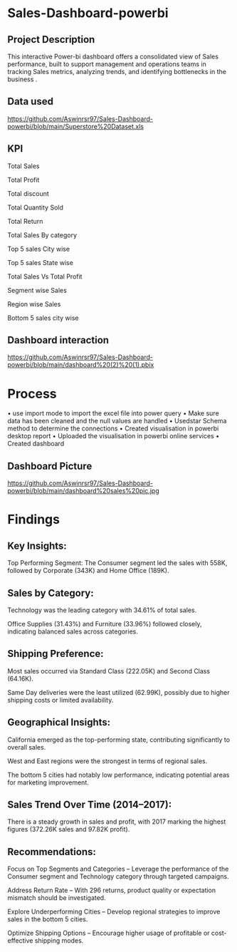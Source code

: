 # Sales-Dashboard-powerbi
## Project Description
This interactive Power-bi dashboard offers a consolidated view of Sales performance, built to support management and operations teams in tracking Sales metrics, analyzing trends, and identifying bottlenecks in the business .
## Data used
https://github.com/Aswinrsr97/Sales-Dashboard-powerbi/blob/main/Superstore%20Dataset.xls
## KPI
Total Sales

Total Profit

Total discount

Total Quantity Sold

Total Return

Total Sales By category

Top 5 sales City wise

Top 5 sales State wise

Total Sales Vs Total Profit

Segment wise Sales

Region wise Sales

Bottom 5 sales  city wise
## Dashboard interaction 
https://github.com/Aswinrsr97/Sales-Dashboard-powerbi/blob/main/dashboard%20(2)%20(1).pbix
# Process
•	use import mode to import the excel file into power query
•	Make sure data has been cleaned and the null values  are handled 
•	Usedstar Schema method to determine the connections 
•	Created visualisation in powerbi desktop report
•	Uploaded the visualisation in powerbi online services 
•	Created dashboard
## Dashboard Picture 
https://github.com/Aswinrsr97/Sales-Dashboard-powerbi/blob/main/dashboard%20sales%20pic.jpg
# Findings
## Key Insights:
Top Performing Segment:
The Consumer segment led the sales with 558K, followed by Corporate (343K) and Home Office (189K).

## Sales by Category:

Technology was the leading category with 34.61% of total sales.

Office Supplies (31.43%) and Furniture (33.96%) followed closely, indicating balanced sales across categories.

## Shipping Preference:

Most sales occurred via Standard Class (222.05K) and Second Class (64.16K).

Same Day deliveries were the least utilized (62.99K), possibly due to higher shipping costs or limited availability.

## Geographical Insights:

California emerged as the top-performing state, contributing significantly to overall sales.

West and East regions were the strongest in terms of regional sales.

The bottom 5 cities had notably low performance, indicating potential areas for marketing improvement.

## Sales Trend Over Time (2014–2017):
There is a steady growth in sales and profit, with 2017 marking the highest figures (372.26K sales and 97.82K profit).

## Recommendations:
Focus on Top Segments and Categories – Leverage the performance of the Consumer segment and Technology category through targeted campaigns.

Address Return Rate – With 296 returns, product quality or expectation mismatch should be investigated.

Explore Underperforming Cities – Develop regional strategies to improve sales in the bottom 5 cities.

Optimize Shipping Options – Encourage higher usage of profitable or cost-effective shipping modes.






